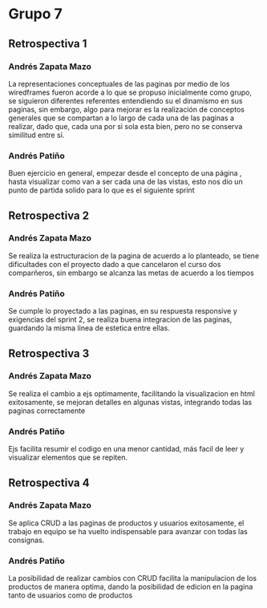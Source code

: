 # Grupo 7

## Retrospectiva 1

### Andrés Zapata Mazo

La representaciones conceptuales de las paginas por medio de los wiredframes fueron acorde a lo que se propuso inicialmente como grupo, se siguieron diferentes referentes entendiendo su el dinamismo en sus paginas, sin embargo, algo para mejorar es la realización de conceptos generales que se compartan a lo largo de cada una de las paginas a realizar, dado que, cada una por si sola esta bien, pero no se conserva similitud entre sí.

### Andrés Patiño

Buen ejercicio en general, empezar desde el concepto de una página , hasta visualizar como van a ser cada una de las vistas, esto nos dio un punto de partida solido para lo que es el siguiente sprint

## Retrospectiva  2

### Andrés Zapata Mazo
Se realiza la estructuracion de la pagina de acuerdo a lo planteado, se tiene dificultades con el proyecto dado a que cancelaron el curso dos comparñeros, sin embargo se alcanza las metas de acuerdo a los tiempos 

### Andrés Patiño
Se cumple lo proyectado a las paginas, en su respuesta responsive y exigencias del sprint 2, se realiza buena integracion de las paginas, guardando la misma linea de estetica entre ellas.

## Retrospectiva  3

### Andrés Zapata Mazo
Se realiza el cambio a ejs optimamente, facilitando la visualizacion en html  exitosamente,  se mejoran detalles en algunas vistas, integrando todas las paginas correctamente

### Andrés Patiño
Ejs facilita resumir el codigo en una menor cantidad, más facil de leer y visualizar elementos que se repiten.

## Retrospectiva  4

### Andrés Zapata Mazo
Se aplica CRUD a las paginas de productos y usuarios exitosamente, el trabajo en equipo se ha vuelto indispensable para avanzar con todas las consignas.

### Andrés Patiño
La posibilidad de realizar cambios con CRUD facilita la manipulacion de los productos de manera optima, dando la posibilidad de edicion en la pagina tanto de usuarios como de productos